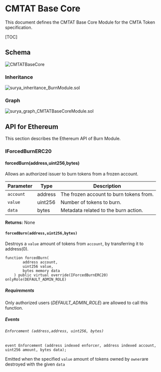 # CMTAT Base Core

This document defines the CMTAT Base Core Module for the CMTA Token specification.

[TOC]

## Schema

![CMTATBaseCore](../schema/uml/CMTATBaseCoreUML.png)

### Inheritance

![surya_inheritance_BurnModule.sol](../schema/surya_inheritance/surya_inheritance_0_CMTATBaseCore.sol.png)



### Graph

![surya_graph_CMTATBaseCoreModule.sol](../schema/surya_graph/surya_graph_0_CMTATBaseCore.sol.png)

## API for Ethereum

This section describes the Ethereum API of Burn Module.

### IForcedBurnERC20

#### forcedBurn(address,uint256,bytes)

Allows an authorized issuer to burn tokens from a frozen account.

| Parameter | Type    | Description                             |
| --------- | ------- | --------------------------------------- |
| `account` | address | The frozen account to burn tokens from. |
| `value`   | uint256 | Number of tokens to burn.               |
| `data`    | bytes   | Metadata related to the burn action.    |



**Returns:** None

#### `forcedBurn(address,uint256,bytes)`

Destroys a `value` amount of tokens from `account`, by transferring it to address(0).

```solidity
function forcedBurn(
        address account,
        uint256 value,
        bytes memory data
    ) public virtual override(IForcedBurnERC20) onlyRole(DEFAULT_ADMIN_ROLE) 
```

##### Requirements

Only authorized users (*DEFAULT_ADMIN_ROLE*) are allowed to call this function.

##### Events

###### `Enforcement (address,address, uint256, bytes)`

```solidity
event Enforcement (address indexed enforcer, address indexed account, uint256 amount, bytes data);
```

Emitted when the specified `value` amount of tokens owned by `owner`are destroyed with the given `data`

​    
